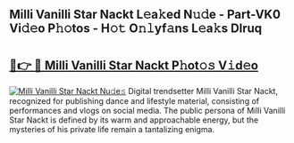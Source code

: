 ## Milli Vanilli Star Nackt L𝚎a𝚔ed N𝚞𝚍e - Part-VK0 Vi𝚍𝚎o P𝚑𝚘tos - H𝚘𝚝 O𝚗𝚕yf𝚊ns L𝚎a𝚔s Dlruq

# <h2><a href="http://kf65ub7.oniu.top/?m=Milli+Vanilli+Star+Nackt">🔗👉 🔴 Milli Vanilli Star Nackt P𝚑ot𝚘𝚜 V𝚒d𝚎o</a></h2>

[![Milli Vanilli Star Nackt Nu𝚍e𝚜](https://i.imgur.com/0qMVB7G.gif)](http://kf65ub7.oniu.top/?m=Milli+Vanilli+Star+Nackt)
Digital trendsetter Milli Vanilli Star Nackt, recognized for publishing dance and lifestyle material, consisting of performances and vlogs on social media. The public persona of Milli Vanilli Star Nackt is defined by its warm and approachable energy, but the mysteries of his private life remain a tantalizing enigma.  
